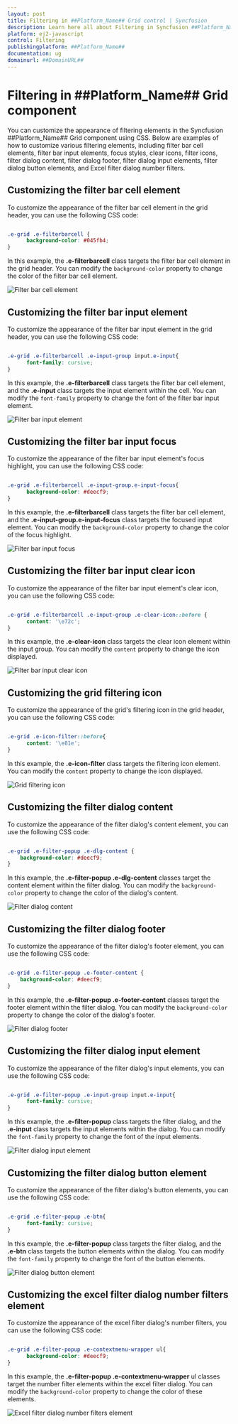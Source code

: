 ```yaml
---
layout: post
title: Filtering in ##Platform_Name## Grid control | Syncfusion
description: Learn here all about Filtering in Syncfusion ##Platform_Name## Grid control of Syncfusion Essential JS 2 and more.
platform: ej2-javascript
control: Filtering 
publishingplatform: ##Platform_Name##
documentation: ug
domainurl: ##DomainURL##
---
```


# Filtering in ##Platform_Name## Grid component

You can customize the appearance of filtering elements in the Syncfusion ##Platform_Name## Grid component using CSS. Below are examples of how to customize various filtering elements, including filter bar cell elements, filter bar input elements, focus styles, clear icons, filter icons, filter dialog content, filter dialog footer, filter dialog input elements, filter dialog button elements, and Excel filter dialog number filters.

## Customizing the filter bar cell element

To customize the appearance of the filter bar cell element in the grid header, you can use the following CSS code:

```css

.e-grid .e-filterbarcell {
      background-color: #045fb4;
}

```
In this example, the **.e-filterbarcell** class targets the filter bar cell element in the grid header. You can modify the `background-color` property to change the color of the filter bar cell element.

![Filter bar cell element](../images/filter-bar-cell-element.png)

## Customizing the filter bar input element

To customize the appearance of the filter bar input element in the grid header, you can use the following CSS code:

```css

.e-grid .e-filterbarcell .e-input-group input.e-input{
      font-family: cursive;
}

```
In this example, the **.e-filterbarcell** class targets the filter bar cell element, and the **.e-input** class targets the input element within the cell. You can modify the `font-family` property to change the font of the filter bar input element.

![Filter bar input element](../images/filter-bar-input-element.png)

## Customizing the filter bar input focus

To customize the appearance of the filter bar input element's focus highlight, you can use the following CSS code:

```css

.e-grid .e-filterbarcell .e-input-group.e-input-focus{
      background-color: #deecf9;
}

```
In this example, the **.e-filterbarcell** class targets the filter bar cell element, and the **.e-input-group.e-input-focus** class targets the focused input element. You can modify the `background-color` property to change the color of the focus highlight.

![Filter bar input focus](../images/filter-bar-input-element-focus.png)

## Customizing the filter bar input clear icon

To customize the appearance of the filter bar input element's clear icon, you can use the following CSS code:

```css

.e-grid .e-filterbarcell .e-input-group .e-clear-icon::before {
      content: '\e72c';
}

```
In this example, the **.e-clear-icon** class targets the clear icon element within the input group. You can modify the `content` property to change the icon displayed.

![Filter bar input clear icon](../images/filter-bar-input-clear-icon.png)

## Customizing the grid filtering icon

To customize the appearance of the grid's filtering icon in the grid header, you can use the following CSS code:

```css

.e-grid .e-icon-filter::before{
      content: '\e81e';
}

```
In this example, the **.e-icon-filter** class targets the filtering icon element. You can modify the `content` property to change the icon displayed.

![Grid filtering icon](../images/grid-filtering-icon.png)

## Customizing the filter dialog content

To customize the appearance of the filter dialog's content element, you can use the following CSS code:

```css

.e-grid .e-filter-popup .e-dlg-content {
    background-color: #deecf9;
}

```
In this example, the **.e-filter-popup .e-dlg-content** classes target the content element within the filter dialog. You can modify the `background-color` property to change the color of the dialog's content.

![Filter dialog content](../images/filter-dialog-content.png)

## Customizing the filter dialog footer

To customize the appearance of the filter dialog's footer element, you can use the following CSS code:

```css

.e-grid .e-filter-popup .e-footer-content {
    background-color: #deecf9;
}

```
In this example, the **.e-filter-popup .e-footer-content** classes target the footer element within the filter dialog. You can modify the `background-color` property to change the color of the dialog's footer.

![Filter dialog footer](../images/filter-dialog-footer.png)

## Customizing the filter dialog input element

To customize the appearance of the filter dialog's input elements, you can use the following CSS code:

```css

.e-grid .e-filter-popup .e-input-group input.e-input{
      font-family: cursive;
}

```
In this example, the **.e-filter-popup** class targets the filter dialog, and the **.e-input** class targets the input elements within the dialog. You can modify the `font-family` property to change the font of the input elements.

![Filter dialog input element](../images/filter-dialog-input-element.png)

## Customizing the filter dialog button element

To customize the appearance of the filter dialog's button elements, you can use the following CSS code:

```css

.e-grid .e-filter-popup .e-btn{
      font-family: cursive;
}

```
In this example, the **.e-filter-popup** class targets the filter dialog, and the **.e-btn** class targets the button elements within the dialog. You can modify the `font-family` property to change the font of the button elements.

![Filter dialog button element](../images/filter-dialog-button-element.png)

## Customizing the excel filter dialog number filters element

To customize the appearance of the excel filter dialog's number filters, you can use the following CSS code:

```css

.e-grid .e-filter-popup .e-contextmenu-wrapper ul{
      background-color: #deecf9;
}

```
In this example, the **.e-filter-popup .e-contextmenu-wrapper** ul classes target the number filter elements within the excel filter dialog. You can modify the `background-color` property to change the color of these elements.

![Excel filter dialog number filters element](../images/excel-filter-dialog-number-filters-element.png)